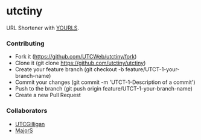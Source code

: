 # utctiny
URL Shortener with [YOURLS](https://yourls.org).

### Contributing

- Fork it (https://github.com/UTCWeb/utctiny/fork)
- Clone it (git clone https://github.com/utctiny/utctiny)
- Create your feature branch (git checkout -b feature/UTCT-1-your-branch-name)
- Commit your changes (git commit -m 'UTCT-1-Description of a commit')
- Push to the branch (git push origin feature/UTCT-1-your-branch-name)
- Create a new Pull Request

### Collaborators
- [UTCGilligan](https://github.com/UTCGilligan)
- [MajorS](https://github.com/majorschwartz)